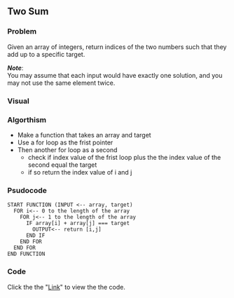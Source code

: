 ## Two Sum
### Problem
Given an array of integers, return indices of the two numbers such that they add up to a specific target.

__*Note*__:<br>
You may assume that each input would have exactly one solution, and you may not use the same element twice.

### Visual
<p align="center">
<!-- <img src=".jpg"  width="350" > -->
</p>

### Algorthism
* Make a function that takes an array and target
* Use a for loop as the frist pointer
* Then another for loop as a second
  * check if index value of the frist loop plus the the index value of the second equal the target
  * if so return the index value of i and j

### Psudocode
```
START FUNCTION (INPUT <-- array, target)
  FOR i<-- 0 to the length of the array
    FOR j<-- 1 to the length of the array
      IF array[i] + array[j] === target
        OUTPUT<-- return [i,j]
      END IF
    END FOR
  END FOR
END FUNCTION
```

### Code
Click the the "[Link](twoSum.js)" to view the the code. 